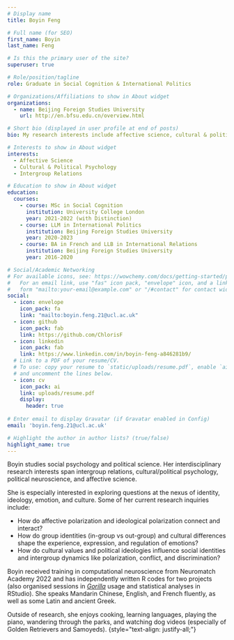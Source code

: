```yaml
---
# Display name
title: Boyin Feng

# Full name (for SEO)
first_name: Boyin
last_name: Feng

# Is this the primary user of the site?
superuser: true

# Role/position/tagline
role: Graduate in Social Cognition & International Politics

# Organizations/Affiliations to show in About widget
organizations:
  - name: Beijing Foreign Studies University
    url: http://en.bfsu.edu.cn/overview.html

# Short bio (displayed in user profile at end of posts)
bio: My research interests include affective science, cultural & political psychology, and intergroup relations.

# Interests to show in About widget
interests:
  - Affective Science
  - Cultural & Political Psychology
  - Intergroup Relations

# Education to show in About widget
education:
  courses:
    - course: MSc in Social Cognition
      institution: University College London
      year: 2021-2022 (with Distinction)
    - course: LLM in International Politics
      institution: Beijing Foreign Studies University
      year: 2020-2023
    - course: BA in French and LLB in International Relations
      institution: Beijing Foreign Studies University
      year: 2016-2020

# Social/Academic Networking
# For available icons, see: https://wowchemy.com/docs/getting-started/page-builder/#icons
#   For an email link, use "fas" icon pack, "envelope" icon, and a link in the
#   form "mailto:your-email@example.com" or "/#contact" for contact widget.
social:
  - icon: envelope
    icon_pack: fa
    link: "mailto:boyin.feng.21@ucl.ac.uk"
  - icon: github
    icon_pack: fab
    link: https://github.com/ChlorisF
  - icon: linkedin
    icon_pack: fab
    link: https://www.linkedin.com/in/boyin-feng-a846281b9/
  # Link to a PDF of your resume/CV.
  # To use: copy your resume to `static/uploads/resume.pdf`, enable `ai` icons in `params.yaml`,
  # and uncomment the lines below.
  - icon: cv
    icon_pack: ai
    link: uploads/resume.pdf
    display:
      header: true
    
# Enter email to display Gravatar (if Gravatar enabled in Config)
email: 'boyin.feng.21@ucl.ac.uk'

# Highlight the author in author lists? (true/false)
highlight_name: true
---
```

Boyin studies social psychology and political science. Her interdisciplinary research interests span intergroup relations, cultural/political psychology, political neuroscience, and affective science. 

She is especially interested in exploring questions at the nexus of identity, ideology, emotion, and culture. Some of her current research inquiries include:

- How do affective polarization and ideological polarization connect and interact?<br>
- How do group identities (in-group vs out-group) and cultural differences shape the experience, expression, and regulation of emotions?<br>
- How do cultural values and political ideologies influence social identities and intergroup dynamics like polarization, conflict, and discrimination?<be>

Boyin received training in computational neuroscience from Neuromatch Academy 2022 and has independently written R codes for two projects (also organised sessions in [*Gorilla*](https://support.gorilla.sc/support/can-gorilla) usage and statistical analyses in RStudio). She speaks Mandarin Chinese, English, and French fluently, as well as some Latin and ancient Greek.

Outside of research, she enjoys cooking, learning languages, playing the piano, wandering through the parks, and watching dog videos (especially of Golden Retrievers and Samoyeds).
{style="text-align: justify-all;"}
